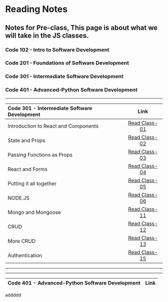 # Reading Notes

## Notes for Pre-class, This page is about what we will take in the JS classes.

### Code 102 - Intro to Software Development
### Code 201 - Foundations of Software Development
### Code 301 - Intermediate Software Development
### Code 401 - Advanced-Python Software Development

---

| Code 301 - Intermediate Software Development | Link |
| :--------- | :---------: |
| Introduction to React and Components | [Read Class-01](ReadClass-01.md) |
| State and Props | [Read Class-02](ReadClass-02.md) |
| Passing Functions as Props | [Read Class-03](ReadClass-03.md) |
| React and Forms | [Read Class-04](ReadClass-04.md) |
| Putting it all together | [Read Class-05](ReadClass-05.md) |
| NODE.JS | [Read Class-06](ReadClass-06.md) |
| Mongo and Mongoose | [Read Class-11](ReadClass-11.md) |
| CRUD | [Read Class-12](ReadClass-12.md) |
| More CRUD | [Read Class-13](ReadClass-13.md) |
| Authentication | [Read Class-15](ReadClass-15.md) |
---
---
|Code 401 - Advanced-Python Software Development| Link |
|:---------|:---------:|


addddd

